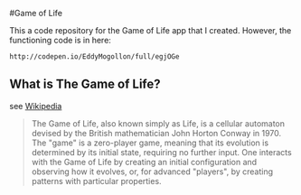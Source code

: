 #Game of Life

This a code repository for the Game of Life app that I created. However, the functioning code is in here:

    http://codepen.io/EddyMogollon/full/egjOGe

## What is The Game of Life?
see [Wikipedia](https://en.wikipedia.org/wiki/Conway's_Game_of_Life)

> The Game of Life, also known simply as Life, is a cellular automaton devised by the British mathematician John Horton Conway in 1970. The "game" is a zero-player game, meaning that its evolution is determined by its initial state, requiring no further input. One interacts with the Game of Life by creating an initial configuration and observing how it evolves, or, for advanced "players", by creating patterns with particular properties.